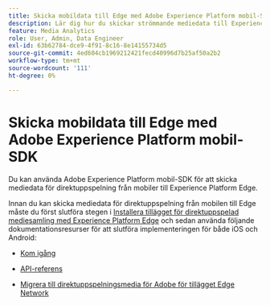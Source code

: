 ```yaml
---
title: Skicka mobildata till Edge med Adobe Experience Platform mobil-SDK
description: Lär dig hur du skickar strömmande mediedata till Experience Platform Edge.
feature: Media Analytics
role: User, Admin, Data Engineer
exl-id: 63b62784-dce9-4f91-8c16-8e14155734d5
source-git-commit: 4ed604cb1969212421fecd40996d7b25af50a2b2
workflow-type: tm+mt
source-wordcount: '111'
ht-degree: 0%

---
```


# Skicka mobildata till Edge med Adobe Experience Platform mobil-SDK

Du kan använda Adobe Experience Platform mobil-SDK för att skicka mediedata för direktuppspelning från mobiler till Experience Platform Edge.

Innan du kan skicka mediedata för direktuppspelning från mobilen till Edge måste du först slutföra stegen i [Installera tillägget för direktuppspelad mediesamling med Experience Platform Edge](/help/implementation/edge/implementation-edge.md) och sedan använda följande dokumentationsresurser för att slutföra implementeringen för både iOS och Android:

* [Kom igång](https://developer.adobe.com/client-sdks/documentation/media-for-edge-network/)

* [API-referens](https://developer.adobe.com/client-sdks/documentation/media-for-edge-network/api-reference/)

* [Migrera till direktuppspelningsmedia för Adobe för tillägget Edge Network](https://developer.adobe.com/client-sdks/documentation/adobe-media-analytics/migration-guide/)
